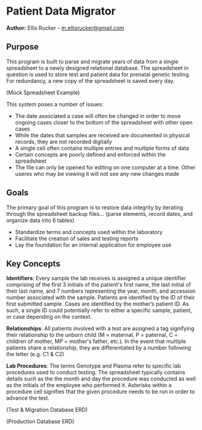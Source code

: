 # Patient Data Migrator
**Author:** Ellis Rucker - m.ellisrucker@gmail.com 

## Purpose
This program is built to parse and migrate years of data from a single spreadsheet to a newly designed
relational database. The spreadsheet in question is used to store test and patient data for prenatal
genetic testing. For redundancy, a new copy of the spreadsheet is saved every day.

(Mock Spreadsheet Example)

This system poses a number of issues:
* The date associated a case will often be changed in order to move ongoing cases closer to the
bottom of the spreadsheet with other open cases
* While the dates that samples are received are documented in physical records, they are not recorded digitally 
* A single cell often contains multiple entries and multiple forms of data
* Certain concepts are poorly defined and enforced within the spreadsheet
* The file can only be opened for editing on one computer at a time. Other useres who may be 
viewing it will not see any new changes made

## Goals
The primary goal of this program is to restore data integrity by iterating through the spreadsheet backup files... (parse elements, record dates, and organize data into 6 tables) 
* Standardize terms and concepts used within the laboratory
* Facilitate the creation of sales and testing reports
* Lay the foundation for an internal application for employee use

## Key Concepts
**Identifiers**: Every sample the lab receives is assigned a unique identifier comprising of the first 3 initials of the patient's first name, the last initial of their last name, and 7 numbers representing the year, month, and accession number associated with the sample. Patients are identified by the ID of their first submitted sample. Cases are identified by the mother’s patient ID. As such, a single ID could potentially refer to either a specific sample, patient, or case depending on the context.

**Relationships**: All patients involved with a test are assigned a tag signifying their relationship to the unborn child (M = maternal, P = paternal, C = children of mother, MP = mother's father, etc.). In the event that multiple patients share a relationship, they are differentiated by a number following the letter (e.g. C1 & C2)

**Lab Procedures**: The terms Genotype and Plasma refer to specific lab procedures used to conduct testing. The spreadsheet typically contains details such as the the month and day the procedure was conducted as well as the initials of the employee who performed it. Asterisks within a procedure cell signifies that the given procedure needs to be run in order to advance the test.



(Test & Migration Database ERD)

(Production Database ERD)
